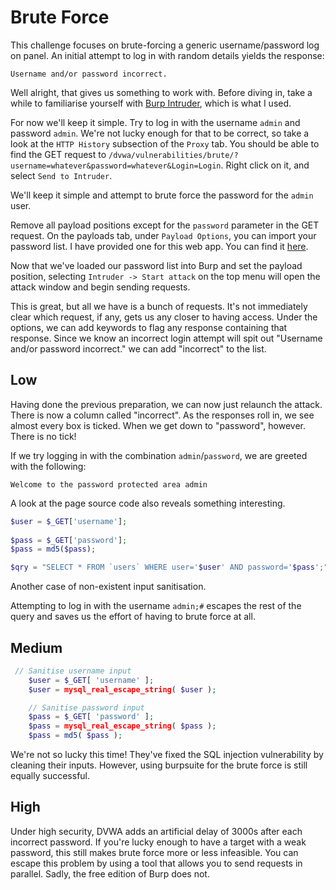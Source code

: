 # Brute Force

This challenge focuses on brute-forcing a generic username/password log on panel. An initial attempt to log in with random details yields the response:

```
Username and/or password incorrect.
```

Well alright, that gives us something to work with. Before diving in, take a while to familiarise yourself with [Burp Intruder](http://portswigger.net/burp/help/intruder.html), which is what I used. 

For now we'll keep it simple. Try to log in with the username `admin` and password `admin`. We're not lucky enough for that to be correct, so take a look at the `HTTP History` subsection of the `Proxy` tab. You should be able to find the GET request to	`/dvwa/vulnerabilities/brute/?username=whatever&password=whatever&Login=Login`. Right click on it, and select `Send to Intruder`.

We'll keep it simple and attempt to brute force the password for the `admin` user.

Remove all payload positions except for the `password` parameter in the GET request. On the payloads tab, under `Payload Options`, you can import your password list. I have provided one for this web app. You can find it [here](../files/passwords.txt).

Now that we've loaded our password list into Burp and set the payload position, selecting `Intruder -> Start attack` on the top menu will open the attack window and begin sending requests.

This is great, but all we have is a bunch of requests. It's not immediately clear which request, if any, gets us any closer to having access. Under the options, we can add keywords to flag any response containing that response. Since we know an incorrect login attempt will spit out "Username and/or password incorrect." we can add "incorrect" to the list.

## Low

Having done the previous preparation, we can now just relaunch the attack. There is now a column called "incorrect". As the responses roll in, we see almost every box is ticked. When we get down to "password", however. There is no tick!

If we try logging in with the combination `admin`/`password`, we are greeted with the following:

```
Welcome to the password protected area admin
```

A look at the page source code also reveals something interesting.

```php
$user = $_GET['username'];
    
$pass = $_GET['password'];
$pass = md5($pass);

$qry = "SELECT * FROM `users` WHERE user='$user' AND password='$pass';"; 
```

Another case of non-existent input sanitisation.

Attempting to log in with the username `admin;#` escapes the rest of the query and saves us the effort of having to brute force at all.

## Medium

```php
 // Sanitise username input
    $user = $_GET[ 'username' ];
    $user = mysql_real_escape_string( $user );

    // Sanitise password input
    $pass = $_GET[ 'password' ];
    $pass = mysql_real_escape_string( $pass );
    $pass = md5( $pass );
```

We're not so lucky this time! They've fixed the SQL injection vulnerability by cleaning their inputs. However, using burpsuite for the brute force is still equally successful.

## High

Under high security, DVWA adds an artificial delay of 3000s after each incorrect password. If you're lucky enough to have a target with a weak password, this still makes brute force more or less infeasible. You can escape this problem by using a tool that allows you to send requests in parallel. Sadly, the free edition of Burp does not.